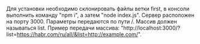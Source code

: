Для установки необходимо склонировать файлы ветки first, в консоли выполнить команду "npm i", а затем "node index.js".
Сервер расположен на порту 3000.
Параметры передаются по пути /.
Массив должен называться list.
Пример передачи массива: "http://localhost:3000/?list=https://habr.com/ru/all/&list=http://example.com/".
